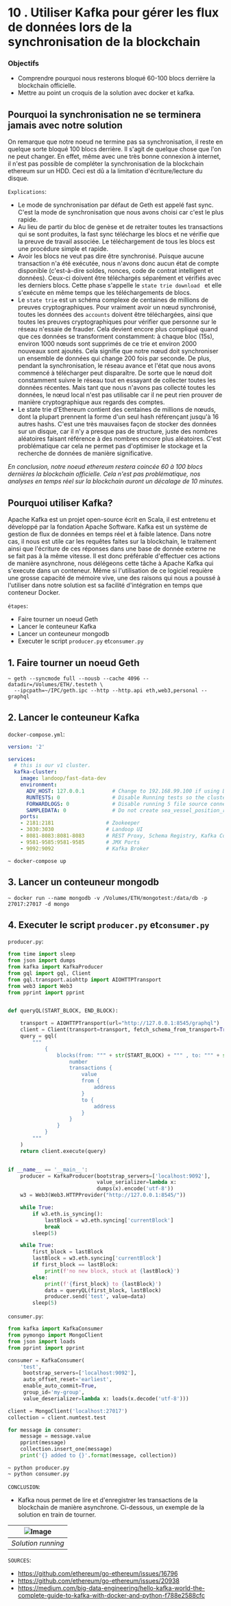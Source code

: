 
# 10 . Utiliser Kafka pour gérer les flux de données lors de la synchronisation de la blockchain


### Objectifs
- Comprendre pourquoi nous resterons bloqué 60-100 blocs derrière la blockchain officielle.
- Mettre au point un croquis de la solution avec docker et kafka.


## Pourquoi la synchronisation ne se terminera jamais avec notre solution

On remarque que notre noeud ne termine pas sa synchronisation, il reste en quelque sorte bloqué 100 blocs derrière. Il s'agit de quelque chose que l'on ne peut changer. 
En effet, même avec une très bonne connexion à internet, il n'est pas possible de compléter la synchronisation de la blockchain ethereum sur un HDD. Ceci est dû a la limitation d'écriture/lecture du disque.

`Explications`:
- Le mode de synchronisation par défaut de Geth est appelé fast sync. C'est la mode de synchronisation que nous avons choisi car c'est le plus rapide.
- Au lieu de partir du bloc de genèse et de retraiter toutes les transactions qui se sont produites, la fast sync télécharge les blocs et ne vérifie que la preuve de travail associée. Le téléchargement de tous les blocs est une procédure simple et rapide.
- Avoir les blocs ne veut pas dire être synchronisé. Puisque aucune transaction n'a été exécutée, nous n'avons donc aucun état de compte disponible (c'est-à-dire soldes, nonces, code de contrat intelligent et données). Ceux-ci doivent être téléchargés séparément et vérifiés avec les derniers blocs. Cette phase s'appelle le `state trie download ` et elle s'exécute en même temps que les téléchargements de blocs.
- Le `state trie` est un schéma complexe de centaines de millions de preuves cryptographiques. Pour vraiment avoir un nœud synchronisé, toutes les données des `accounts` doivent être téléchargées, ainsi que toutes les preuves cryptographiques pour vérifier que personne sur le réseau n'essaie de frauder. Cela devient encore plus compliqué quand que ces données se transforment constamment: à chaque bloc (15s), environ 1000 nœuds sont supprimés de ce trie et environ 2000 nouveaux sont ajoutés. Cela signifie que notre nœud doit synchroniser un ensemble de données qui change 200 fois par seconde. De plus, pendant la synchronisation, le réseau avance et l'état que nous avons commencé à télécharger peut disparaître. De sorte que le nœud doit constamment suivre le réseau tout en essayant de collecter toutes les données récentes. Mais tant que nous n'avons pas collecté toutes les données, le nœud local n'est pas utilisable car il ne peut rien prouver de manière cryptographique aux regards des comptes.
- Le state trie d'Ethereum contient des centaines de millions de nœuds, dont la plupart prennent la forme d'un seul hash référençant jusqu'à 16 autres hashs. C'est une très mauvaises façon de stocker des données sur un disque, car il n'y a presque pas de structure, juste des nombres aléatoires faisant référence à des nombres encore plus aléatoires. C'est problématique car cela ne permet pas d'optimiser le stockage et la recherche de données de manière significative.

*En conclusion, notre noeud ethereum restera coincée 60 à 100 blocs dernières la blockchain officielle. Cela n'est pas problématique, nos analyses en temps réel sur la blockchain auront un décalage de 10 minutes.*


## Pourquoi utiliser Kafka?

Apache Kafka est un projet open-source écrit en Scala, il est entretenu et développé par la fondation Apache Software. 
Kafka est un système de gestion de flux de données en temps réel et à faible latence. Dans notre cas, il nous est utile car les requêtes faites sur la blockchain, le traitement ainsi que l'écriture de ces réponses dans une base de donnée externe ne se fait pas à la même vitesse. Il est donc préférable d'effectuer ces actions de manière asynchrone, nous délégeons cette tâche à Apache Kafka qui s'execute dans un conteneur.
Même si l'utilisation de ce logiciel requière une grosse capacité de mémoire vive, une des raisons qui nous a poussé à l'utiliser dans notre solution est sa facilité d'intégration en temps que conteneur Docker. 

`étapes`:
- Faire tourner un noeud Geth
- Lancer le conteuneur Kafka
- Lancer un conteuneur mongodb
- Executer le script `producer.py` et`consumer.py`

## 1. Faire tourner un noeud Geth
```shell script
~ geth --syncmode full --nousb --cache 4096 --datadir=/Volumes/ETH/.testeth \
  --ipcpath=~/IPC/geth.ipc --http --http.api eth,web3,personal --graphql
```

## 2. Lancer le conteuneur Kafka
`docker-compose.yml`:
```yaml
version: '2'

services:
  # this is our v1 cluster.
  kafka-cluster:
    image: landoop/fast-data-dev
    environment:
      ADV_HOST: 127.0.0.1         # Change to 192.168.99.100 if using Docker Toolbox
      RUNTESTS: 0                 # Disable Running tests so the cluster starts faster
      FORWARDLOGS: 0              # Disable running 5 file source connectors that bring application logs into Kafka topics
      SAMPLEDATA: 0               # Do not create sea_vessel_position_reports, nyc_yellow_taxi_trip_data, reddit_posts topics with sample Avro records.
    ports:
    - 2181:2181                 # Zookeeper
    - 3030:3030                 # Landoop UI
    - 8081-8083:8081-8083       # REST Proxy, Schema Registry, Kafka Connect ports
    - 9581-9585:9581-9585       # JMX Ports
    - 9092:9092                 # Kafka Broker
```
```shell script
~ docker-compose up
```

## 3. Lancer un conteuneur mongodb
```shell script
~ docker run --name mongodb -v /Volumes/ETH/mongotest:/data/db -p 27017:27017 -d mongo
```

## 4. Executer le script `producer.py` et`consumer.py`

`producer.py`:
```python
from time import sleep
from json import dumps
from kafka import KafkaProducer
from gql import gql, Client
from gql.transport.aiohttp import AIOHTTPTransport
from web3 import Web3
from pprint import pprint


def queryQL(START_BLOCK, END_BLOCK):

    transport = AIOHTTPTransport(url="http://127.0.0.1:8545/graphql")
    client = Client(transport=transport, fetch_schema_from_transport=True, execute_timeout=120)
    query = gql(
        """
            {
                blocks(from: """ + str(START_BLOCK) + """ , to: """ + str(END_BLOCK) + """) {
                    number
                    transactions {
                        value
                        from {
                            address 
                        }
                        to {
                            address 
                        }
                    }
                }
            }
        """
    )
    return client.execute(query)


if __name__ == '__main__':
    producer = KafkaProducer(bootstrap_servers=['localhost:9092'],
                             value_serializer=lambda x:
                             dumps(x).encode('utf-8'))
    w3 = Web3(Web3.HTTPProvider("http://127.0.0.1:8545/"))

    while True:
        if w3.eth.is_syncing():
            lastBlock = w3.eth.syncing['currentBlock']
            break
        sleep(5)

    while True:
        first_block = lastBlock
        lastBlock = w3.eth.syncing['currentBlock']
        if first_block == lastBlock:
            print(f'no new block, stuck at {lastBlock}')
        else:
            print(f'{first_block} to {lastBlock}')
            data = queryQL(first_block, lastBlock)
            producer.send('test', value=data)
        sleep(5)
```

`consumer.py`:
```python
from kafka import KafkaConsumer
from pymongo import MongoClient
from json import loads
from pprint import pprint

consumer = KafkaConsumer(
    'test',
     bootstrap_servers=['localhost:9092'],
     auto_offset_reset='earliest',
     enable_auto_commit=True,
     group_id='my-group',
     value_deserializer=lambda x: loads(x.decode('utf-8')))

client = MongoClient('localhost:27017')
collection = client.numtest.test

for message in consumer:
    message = message.value
    pprint(message)
    collection.insert_one(message)
    print('{} added to {}'.format(message, collection))
```


```shell script
~ python producer.py
~ python consumer.py
```

`CONCLUSION`:
- Kafka nous permet de lire et d'enregistrer les transactions de la blockchain de manière asynchrone. Ci-dessous, un exemple de la solution en train de tourner.

| ![Image](../img/shells_SK08.png) |
|:--:|
| *Solution running* |


`SOURCES`: 
- https://github.com/ethereum/go-ethereum/issues/16796  
- https://github.com/ethereum/go-ethereum/issues/20938     
- https://medium.com/big-data-engineering/hello-kafka-world-the-complete-guide-to-kafka-with-docker-and-python-f788e2588cfc
